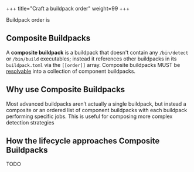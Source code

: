 +++
title="Craft a buildpack order"
weight=99
+++

Buildpack order is

<!--more-->

## Composite Buildpacks

A **composite buildpack** is a buildpack that doesn't contain any `/bin/detect` or `/bin/build` executables; instead it references other buildpacks in its `buildpack.toml` via the `[[order]]` array. Composite buildpacks MUST be [resolvable](https://github.com/buildpacks/spec/blob/main/buildpack.md#order-resolution) into a collection of component buildpacks.

## Why use Composite Buildpacks

Most advanced buildpacks aren’t actually a single buildpack, but instead a composite or an ordered list of component buildpacks with each buildpack performing specific jobs. This is useful for composing more complex detection strategies

## How the lifecycle approaches Composite Buildpacks

TODO
